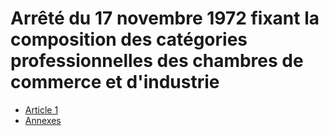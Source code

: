# Arrêté du 17 novembre 1972 fixant la composition des catégories professionnelles des chambres de commerce et d'industrie

- [Article 1](article-1.md)
- [Annexes](annexes)
